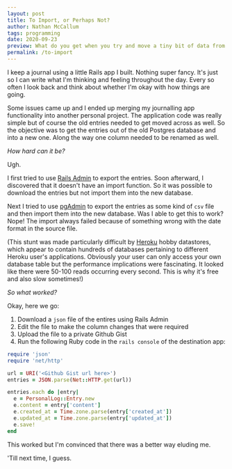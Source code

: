 ```yaml
---
layout: post
title: To Import, or Perhaps Not?
author: Nathan McCallum
tags: programming
date: 2020-09-23
preview: What do you get when you try and move a tiny bit of data from one db to another? Read on to find out.
permalink: /to-import
---
```


I keep a journal using a little Rails app I built. Nothing super fancy.
It's just so I can write what I'm thinking and feeling throughout the day.
Every so often I look back and think about whether I'm okay with how things are going.

Some issues came up and I ended up merging my journalling app functionality into another personal project.
The application code was really simple but of course the old entries needed to get moved across as well.
So the objective was to get the entries out of the old Postgres database and into a new one.
Along the way one column needed to be renamed as well.

*How hard can it be?*

Ugh.

I first tried to use [Rails Admin](https://github.com/sferik/rails_admin) to export the entries.
Soon afterward, I discovered that it doesn't have an import function.
So it was possible to download the entries but not import them into the new database.

Next I tried to use [pgAdmin](https://www.pgadmin.org/) to export the entries as some kind of `csv` file and then import them into the new database.
Was I able to get this to work? Nope!
The import always failed because of something wrong with the date format in the source file.

(This stunt was made particularly difficult by [Heroku](https://www.heroku.com/) hobby datastores, which appear to contain hundreds of databases pertaining to different Heroku user's applications. Obviously your user can only access your own database table but the performance implications were fascinating. It looked like there were 50-100 reads occurring every second. This is why it's free and also slow sometimes!)

*So what worked?*

Okay, here we go:

1. Download a `json` file of the entires using Rails Admin
2. Edit the file to make the column changes that were required
3. Upload the file to a private Github Gist
4. Run the following Ruby code in the `rails console` of the destination app:

```ruby
require 'json'
require 'net/http'

url = URI('<Github Gist url here>')
entries = JSON.parse(Net::HTTP.get(url))

entries.each do |entry|
  e = PersonalLog::Entry.new
  e.content = entry['content']
  e.created_at = Time.zone.parse(entry['created_at'])
  e.updated_at = Time.zone.parse(entry['updated_at'])
  e.save!
end
```

This worked but I'm convinced that there was a better way eluding me.

'Till next time, I guess.
